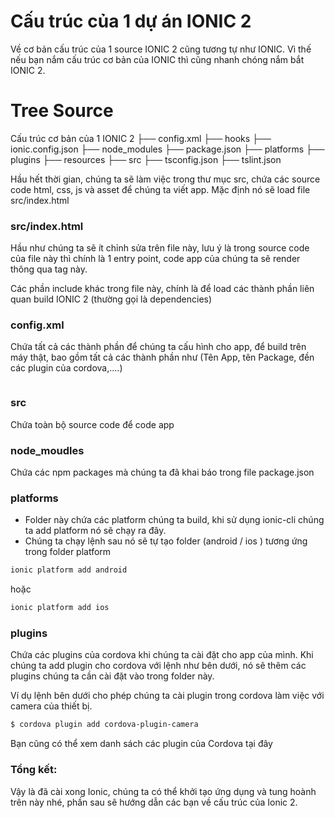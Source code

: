 # Cấu trúc của 1 dự án IONIC 2
Về cơ bản cấu trúc của 1 source IONIC 2 cũng tương tự như IONIC.
Vì thế nếu bạn nắm cấu trúc cơ bản của IONIC thì cũng nhanh chóng nắm bắt IONIC 2.

# Tree Source
Cấu trúc cơ bản của 1 IONIC 2
├── config.xml
├── hooks
├── ionic.config.json
├── node_modules
├── package.json
├── platforms
├── plugins
├── resources
├── src
├── tsconfig.json
├── tslint.json

Hầu hết thời gian, chúng ta sẽ làm việc trong thư mục src, chứa các source code html, css, js và asset để chúng ta viết app.
Mặc định nó sẽ load file src/index.html

### src/index.html
Hầu như chúng ta sẽ ít chỉnh sửa trên file này, lưu ý là trong source code của file này thì <ion-app></ion-app> chính là 1 entry point, code app của chúng ta sẽ render thông qua tag này.

Các phần include khác trong file này, chính là để load các thành phần liên quan build IONIC 2 (thường gọi là dependencies)

### config.xml
Chứa tất cả các thành phần để chúng ta cấu hình cho app, để build trên máy thật, bao gồm tất cả các thành phần như (Tên App, tên Package, đền các plugin của cordova,....)
```sh

```
### src
Chứa toàn bộ source code để code app

### node_moudles
Chứa các npm packages mà chúng ta đã khai báo trong file package.json

### platforms
* Folder này chứa các platform chúng ta build, khi sử dụng ionic-cli chúng ta add platform nó sẽ chạy ra đây.
* Chúng ta chạy lệnh sau nó sẽ tự tạo folder (android / ios ) tương ứng trong folder platform
```sh
ionic platform add android
```
hoặc
```sh
ionic platform add ios
```
### plugins
Chứa các plugins của cordova khi chúng ta cài đặt cho app của mình.
Khi chúng ta add plugin cho cordova với lệnh như bên dưới, nó sẽ thêm các plugins chúng ta cần cài đặt vào trong folder này.

Ví dụ lệnh bên dưới cho phép chúng ta cài plugin trong cordova làm việc với camera của thiết bị.
```sh
$ cordova plugin add cordova-plugin-camera
```
Bạn cũng có thể xem danh sách các plugin của Cordova tại đây


### Tổng kết:
Vậy là đã cài xong Ionic, chúng ta có thể khởi tạo ứng dụng và tung hoành trên này nhé, phần sau sẽ hướng dẫn các bạn về cấu trúc của Ionic 2.

[Cordova Plugins]: https://cordova.apache.org/plugins/

[NodeJS]: <https://nodejs.org/en/>
